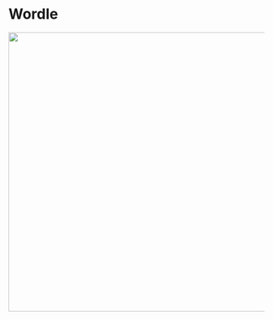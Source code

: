 # Wordle

<img src="https://assets2.rockpapershotgun.com/wordle-past-answers-header.jpg/BROK/thumbnail/1200x630/wordle-past-answers-header.jpg" width=550>
